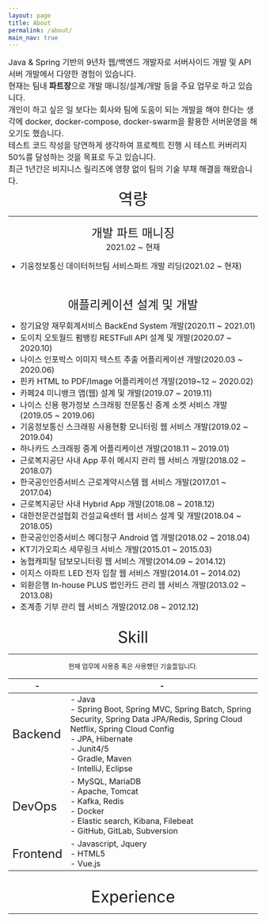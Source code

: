 ```yaml
---
layout: page
title: About
permalink: /about/
main_nav: true
---
```

<font size="3">
Java & Spring 기반의 9년차 웹/백엔드 개발자로 서버사이드 개발 및 API 서버 개발에서
다양한 경험이 있습니다.</font>
<br/>
<font size="3">현재는 팀내 <b>파트장</b>으로 개발 매니징/설계/개발 등을 주요 업무로 하고 있습니다.</font>
<br/>
<font size="3">개인이 하고 싶은 일 보다는 회사와 팀에 도움이 되는 개발을 해야 한다는 생각에 
docker, docker-compose, docker-swarm을 활용한 서버운영을 해오기도 했습니다. </font>
<br/>
<font size="3">테스트 코드 작성을 당연하게 생각하여 프로젝트 진행 시 테스트 커버리지 50%를 달성하는 것을 목표로 두고 있습니다.</font>
<br/>
<font size="3">최근 1년간은 비지니스 릴리즈에 영향 없이 팀의 기술 부채 해결을 해왔습니다.</font>

<br/>

<center><font size="6">역량</font></center>
<hr/>

<center><font size="5">개발 파트 매니징</font></center>
<center><font size="3">2021.02 ~ 현재</font></center>

+ <font size="3">기웅정보통신 데이터허브팀 서비스파트 개발 리딩(2021.02 ~ 현재)</font>

<br/>
<br/>

<center><font size="5">애플리케이션 설계 및 개발</font></center>

+ <font size="3">장기요양 재무회계서비스 BackEnd System 개발(2020.11 ~ 2021.01)</font>
+ <font size="3">도이치 오토월드 펌뱅킹 RESTFull API 설계 및 개발(2020.07 ~ 2020.10)</font>
+ <font size="3">나이스 인포박스 이미지 텍스트 추출 어플리케이션 개발(2020.03 ~ 2020.06)</font>
+ <font size="3">핀카 HTML to PDF/Image 어플리케이션 개발(2019~12 ~ 2020.02)</font>
+ <font size="3">카페24 미니뱅크 앱(웹) 설계 및 개발(2019.07 ~ 2019.11)</font>
+ <font size="3">나이스 신용 평가정보 스크래핑 전문통신 중계 소켓 서비스 개발(2019.05 ~ 2019.06)</font>
+ <font size="3">기웅정보통신 스크래핑 사용현황 모니터링 웹 서비스 개발(2019.02 ~ 2019.04)</font>
+ <font size="3">하나카드 스크래핑 중계 어플리케이션 개발(2018.11 ~ 2019.01)</font>
+ <font size="3">근로복지공단 사내 App 푸쉬 메시지 관리 웹 서비스 개발(2018.02 ~ 2018.07)</font>
+ <font size="3">한국공인인증서비스 근로계약시스템 웹 서비스 개발(2017.01 ~ 2017.04)</font>
+ <font size="3">근로복지공단 사내 Hybrid App 개발(2018.08 ~ 2018.12)</font>
+ <font size="3">대한전문건설협회 건설교육센터 웹 서비스 설계 및 개발(2018.04 ~ 2018.05)</font>
+ <font size="3">한국공인인증서비스 메디청구 Android 앱 개발(2018.02 ~ 2018.04)</font>
+ <font size="3">KT기가오피스 세무링크 서비스 개발(2015.01 ~ 2015.03)</font>
+ <font size="3">농협캐피탈 담보모니터링 웹 서비스 개발(2014.09 ~ 2014.12)</font>
+ <font size="3">이지스 아파트 LED 전자 입찰 웹 서비스 개발(2014.01 ~ 2014.02)</font>
+ <font size="3">외환은행 In-house PLUS 법인카드 관리 웹 서비스 개발(2013.02 ~ 2013.08)</font>
+ <font size="3">조계종 기부 관리 웹 서비스 개발(2012.08 ~ 2012.12)</font>

<br/>

<center><font size="6">Skill</font></center>
<hr/>

<center><font size="2">현재 업무에 사용중 혹은 사용했던 기술들입니다.</font></center>

|-|-|
|---|---|
|<font size="5">Backend</font>| <font size="3">- Java<br/>- Spring Boot, Spring MVC, Spring Batch, Spring Security, Spring Data JPA/Redis, Spring Cloud Netflix, Spring Cloud Config<br/>- JPA, Hibernate<br/>- Junit4/5<br/>- Gradle, Maven<br/>- IntelliJ, Eclipse</font> |
|<font size="5">DevOps</font>| <font size="3">- MySQL, MariaDB<br/>- Apache, Tomcat<br/>- Kafka, Redis<br/>- Docker<br/>- Elastic search, Kibana, Filebeat<br/>- GitHub, GitLab, Subversion</font> |
|<font size="5">Frontend</font>| <font size="3">- Javascript, Jquery<br/> - HTML5<br/>- Vue.js</font> |

<br/>

<center><font size="6">Experience</font></center>
<hr/>
